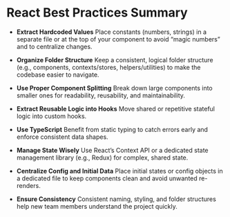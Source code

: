 # React Best Practices Summary

- **Extract Hardcoded Values**
  Place constants (numbers, strings) in a separate file or at the top of your component to avoid “magic numbers” and to centralize changes.

- **Organize Folder Structure**
  Keep a consistent, logical folder structure (e.g., components, contexts/stores, helpers/utilities) to make the codebase easier to navigate.

- **Use Proper Component Splitting**
  Break down large components into smaller ones for readability, reusability, and maintainability.

- **Extract Reusable Logic into Hooks**
  Move shared or repetitive stateful logic into custom hooks.

- **Use TypeScript**
  Benefit from static typing to catch errors early and enforce consistent data shapes.

- **Manage State Wisely**
  Use React’s Context API or a dedicated state management library (e.g., Redux) for complex, shared state.

- **Centralize Config and Initial Data**
  Place initial states or config objects in a dedicated file to keep components clean and avoid unwanted re-renders.

- **Ensure Consistency**
  Consistent naming, styling, and folder structures help new team members understand the project quickly.
